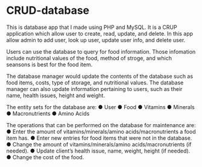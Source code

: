 # CRUD-database

This is database app that I made using PHP and MySQL. It is a CRUP application which allow user to create, read, update, and delete.
In this app allow admin to add user, look up user, update user info, and delete user.

Users can use the database to query for food information. Those infomation include nutritional values of the food, method of stroge,
and which seansons is best for the food item. 

The database manager would update the contents of the database such as food items, costs, type of storage, and nutritional values. 
The database manager can also update information pertaining to users, such as their name, health issues, height and weight.


The entity sets for the database are:
● User
● Food
● Vitamins
● Minerals
● Macronutrients
● Amino Acids

The operations that can be performed on the database for maintenance are:
● Enter the amount of vitamins/minerals/amino acids/macronutrients a food item has.
● Enter new entries for food items that were not in the database.
● Change the amount of vitamins/minerals/amino acids/macronutrients (if needed).
● Update client’s health issue, name, weight, height (if needed).
● Change the cost of the food.

  
